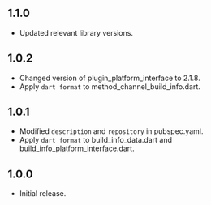 ## 1.1.0

- Updated relevant library versions.

## 1.0.2

- Changed version of plugin_platform_interface to 2.1.8.
- Apply `dart format` to method_channel_build_info.dart.

## 1.0.1

- Modified `description` and `repository` in pubspec.yaml.
- Apply `dart format` to build_info_data.dart and build_info_platform_interface.dart.

## 1.0.0

- Initial release.
